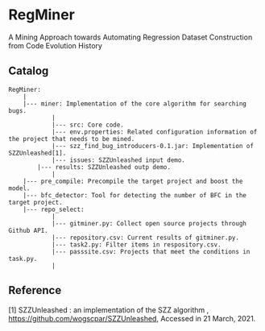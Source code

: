 # RegMiner

A Mining Approach towards Automating Regression Dataset Construction from Code Evolution History

## Catalog

```
RegMiner:
	|
	|--- miner: Implementation of the core algorithm for searching bugs.
	 		|
	 		|--- src: Core code.
	 		|--- env.properties: Related configuration information of the project that needs to be mined.
			|--- szz_find_bug_introducers-0.1.jar: Implementation of SZZUnleashed[1].
			|--- issues: SZZUnleashed input demo.
        |--- results: SZZUnleashed outp demo.
			|
	|--- pre_compile: Precompile the target project and boost the model.
	|--- bfc_detector: Tool for detecting the number of BFC in the target project.
	|--- repo_select:
			|
			|--- gitminer.py: Collect open source projects through Github API. 
			|--- repository.csv: Current results of gitminer.py.
			|--- task2.py: Filter items in respository.csv.
			|--- passsite.csv: Projects that meet the conditions in task.py.
			|
```

## Reference

[1] SZZUnleashed : an implementation of the SZZ algorithm , https://github.com/wogscpar/SZZUnleashed, Accessed in  21 March, 2021.

